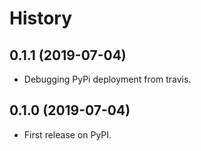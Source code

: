# History


## 0.1.1 (2019-07-04)

* Debugging PyPi deployment from travis.

## 0.1.0 (2019-07-04)

* First release on PyPI.
